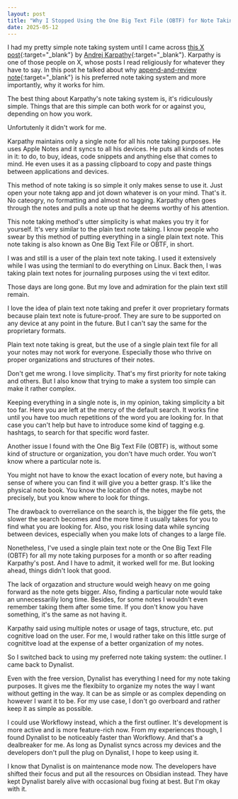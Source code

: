 ```yaml
---
layout: post
title: "Why I Stopped Using the One Big Text File (OBTF) for Note Taking"
date: 2025-05-12
---
```


I had my pretty simple note taking system until I came across [this X post](https://x.com/karpathy/status/1902503836067229803){:target="_blank"} by [Andrej Karpathy](https://x.com/karpathy){:target="_blank"}. Karpathy is one of those people on X, whose posts I read religiously for whatever they have to say. In this post he talked about why [append-and-review note](https://karpathy.bearblog.dev/the-append-and-review-note/){:target="_blank"} is his preferred note taking system and more importantly, why it works for him. 

The best thing about Karpathy's note taking system is, it's ridiculously simple. Things that are this simple can both work for or against you, depending on how you work. 

Unfortutenly it didn't work for me.

Karpathy maintains only a single note for all his note taking purposes. He uses Apple Notes and it syncs to all his devices. He puts all kinds of notes in it: to do, to buy, ideas, code snippets and anything else that comes to mind. He even uses it as a passing clipboard to copy and paste things between applications and devices.

This method of note taking is so simple it only makes sense to use it. Just open your note takng app and jot down whatever is on your mind. That's it. No cateogry, no formatting and almost no tagging. Karpathy often goes through the notes and pulls a note up that he deems worthy of his attention.

This note taking method's utter simplicity is what makes you try it for yourself. It's very similar to the plain text note taking. I know people who swear by this method of putting everything in a single plain text note. This note taking is also known as One Big Text File or OBTF, in short.

I was and still is a user of the plain text note taking. I used it extensively while I was using the termianl to do everything on Linux. Back then, I was taking plain text notes for journaling purposes using the vi text editor.

Those days are long gone. But my love and admiration for the plain text still remain. 

I love the idea of plain text note taking and prefer it over proprietary formats because plain text note is future-proof. They are sure to be supported on any device at any point in the future. But I can't say the same for the proprietary formats.

Plain text note taking is great, but the use of a single plain text file for all your notes may not work for everyone. Especially those who thrive on proper organizations and structures of their notes.

Don't get me wrong. I love simplicity. That's my first priority for note taking and others. But I also know that trying to make a system too simple can make it rather complex. 

Keeping everything in a single note is, in my opinion, taking simplicity a bit too far. Here you are left at the mercy of the default search. It works fine until you have too much repetitions of the word you are looking for. In that case you can't help but have to introduce some kind of tagging e.g. hashtags, to search for that specific word faster.

Another issue I found with the One Big Text File (OBTF) is, without some kind of structure or organization, you don't have much order. You won't know where a particular note is. 

You might not have to know the exact location of every note, but having a sense of where you can find it will give you a better grasp. It's like the physical note book. You know the location of the notes, maybe not precisely, but you know where to look for things. 

The drawback to overreliance on the search is, the bigger the file gets, the slower the search becomes and the more time it usually takes for you to find what you are looking for. Also, you risk losing data while syncing between devices, especially when you make lots of changes to a large file.

Nonetheless, I've used a single plain text note or the One Big Text FIle (OBTF) for all my note taking purposes for a month or so after reading Karpathy's post. And I have to admit, it worked well for me. But looking ahead, things didn't look that good. 

The lack of orgazation and structure would weigh heavy on me going forward as the note gets bigger. Also, finding a particular note would take an unnecessariliy long time. Besides, for some notes I wouldn't even remember taking them after some time. If you don't know you have something, it's the same as not having it.

Karpathy said using multiple notes or usage of tags, structure, etc. put cognitive load on the user. For me, I would rather take on this little surge of cognititve load at the expense of a better organization of my notes. 

So I switched back to using my preferred note taking system: the outliner. I came back to Dynalist.

Even with the free version, Dynalist has everything I need for my note taking purposes. It gives me the flexibiity to organize my notes the way I want without getting in the way. It can be as simple or as complex depending on however I want it to be. For my use case, I don't go overboard and rather keep it as simple as possible.

I could use Workflowy instead, which a the first outliner. It's development is more active and is more feature-rich now. From my experiences though, I found Dynalist to be noticeably faster than Workflowy. And that's a dealbreaker for me. As long as Dynalist syncs across my devices and the developers don't pull the plug on Dynalist, I hope to keep using it.

I know that Dynalist is on maintenance mode now. The developers have shifted their focus and put all the resources on Obsidian instead. They have kept Dynalist barely alive with occasional bug fixing at best. But I'm okay with it. 